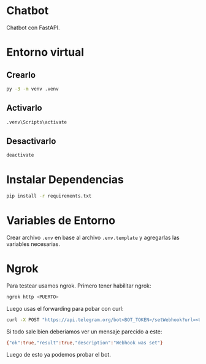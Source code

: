 # Chatbot
Chatbot con FastAPI.

# Entorno virtual
## Crearlo
```bash
py -3 -m venv .venv
```

## Activarlo
```bash
.venv\Scripts\activate
```

## Desactivarlo
```bash
deactivate
```

# Instalar Dependencias
```bash
pip install -r requirements.txt
```

# Variables de Entorno
Crear archivo `.env` en base al archivo `.env.template` y agregarlas las variables necesarias.

# Ngrok
Para testear usamos ngrok.
Primero tener habilitar ngrok:
```bash
ngrok http <PUERTO>
```

Luego usas el forwarding para pobar con curl:
```bash
curl -X POST "https://api.telegram.org/bot<BOT_TOKEN>/setWebhook?url=<URL_HTTPS_DE_NGROK>/telegram/webhook/<BOT_TOKEN>"
```

Si todo sale bien deberiamos ver un mensaje parecido a este:
```bash
{"ok":true,"result":true,"description":"Webhook was set"} 
```

Luego de esto ya podemos probar el bot.